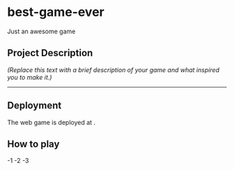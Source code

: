 # best-game-ever

Just an awesome game

## Project Description

_(Replace this text with a brief description of your game and what inspired you to make it.)_

--------

## Deployment

The web game is deployed at <YOUR DEPLOYED GITHUB.IO URL GOES HERE>.

## How to play

  -1
  -2
  -3
